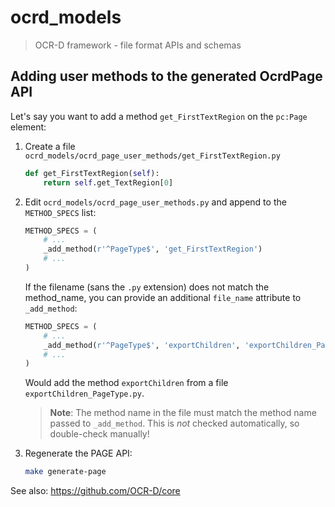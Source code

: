 # ocrd_models

> OCR-D framework - file format APIs and schemas

## Adding user methods to the generated OcrdPage API

Let's say you want to add a method `get_FirstTextRegion` on the `pc:Page` element:

1. Create a file `ocrd_models/ocrd_page_user_methods/get_FirstTextRegion.py`

    ```python
    def get_FirstTextRegion(self):
        return self.get_TextRegion[0]
    ```

2. Edit `ocrd_models/ocrd_page_user_methods.py` and append to the `METHOD_SPECS` list:

    ```python
    METHOD_SPECS = (
        # ...
        _add_method(r'^PageType$', 'get_FirstTextRegion')
        # ...
    )
    ```

    If the filename (sans the `.py` extension) does not match the method_name, you
    can provide an additional `file_name` attribute to `_add_method`:

    ```python
    METHOD_SPECS = (
        # ...
        _add_method(r'^PageType$', 'exportChildren', 'exportChildren_PageType')
        # ...
    )
    ```

    Would add the method `exportChildren` from a file `exportChildren_PageType.py`.

    > **Note**: 
    > The method name in the file must match the method name passed to
    > `_add_method`. This is *not* checked automatically, so double-check manually!


3. Regenerate the PAGE API:

    ```sh
    make generate-page
    ```


See also: https://github.com/OCR-D/core
